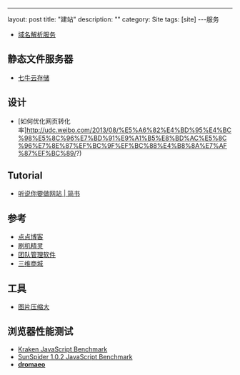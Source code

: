 ---
layout: post
title: "建站"
description: ""
category: Site
tags: [site]
---服务

- [域名解析服务](https://www.dnspod.cn/Domain)

## 静态文件服务器

- [七牛云存储](http://www.qiniu.com/)

## 设计

- [如何优化网页转化率]http://udc.weibo.com/2013/08/%E5%A6%82%E4%BD%95%E4%BC%98%E5%8C%96%E7%BD%91%E9%A1%B5%E8%BD%AC%E5%8C%96%E7%8E%87%EF%BC%9F%EF%BC%88%E4%B8%8A%E7%AF%87%EF%BC%89/?)

## Tutorial

- [听说你要做网站 | 简书](http://jianshu.io/p/aa1294d879fc)

## 参考

- [点点博客](http://www.diandian.com/login/)
- [刷机精灵](http://www.shuame.com/)
- [团队管理软件](https://tower.im/users/sign_in)
- [三维商城](http://www.tddpay.com/)

## 工具

- [图片压缩大](http://www.iplaysoft.com/image-optimization-tools.html)

## 浏览器性能测试

- [Kraken JavaScript Benchmark](http://kraken-mirror.googlecode.com/svn/trunk/kraken/hosted/kraken-1.1/driver.html)
- [SunSpider 1.0.2 JavaScript Benchmark](http://www.webkit.org/perf/sunspider/sunspider.html) 
- [**dromaeo**](http://dromaeo.com/)

<!--more-->	
